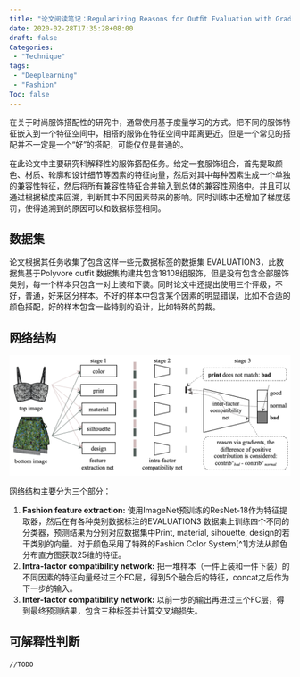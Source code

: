 ```yaml
---
title: "论文阅读笔记：Regularizing Reasons for Outﬁt Evaluation with Gradient Penalty"
date: 2020-02-28T17:35:28+08:00
draft: false
Categories:
 - "Technique"
tags:
 - "Deeplearning"
 - "Fashion"
Toc: false
---
```


在关于时尚服饰搭配性的研究中，通常使用基于度量学习的方式。把不同的服饰特征嵌入到一个特征空间中，相搭的服饰在特征空间中距离更近。但是一个常见的搭配并不一定是一个“好”的搭配，可能仅仅是普通的。

<!--more-->

在此论文中主要研究科解释性的服饰搭配任务。给定一套服饰组合，首先提取颜色、材质、轮廓和设计细节等因素的特征向量，然后对其中每种因素生成一个单独的兼容性特征，然后将所有兼容性特征合并输入到总体的兼容性网络中。并且可以通过根据梯度来回溯，判断其中不同因素带来的影响。同时训练中还增加了梯度惩罚，使得追溯到的原因可以和数据标签相同。

## 数据集

论文根据其任务收集了包含这样一些元数据标签的数据集 EVALUATION3，此数据集基于Polyvore outfit 数据集构建共包含18108组服饰，但是没有包含全部服饰类别，每一个样本只包含一对上装和下装。同时论文中还提出使用三个评级，不好，普通，好来区分样本。不好的样本中包含某个因素的明显错误，比如不合适的颜色搭配，好的样本包含一些特别的设计，比如特殊的剪裁。

## 网络结构

![image-20200228173955842](../../static/img/image-20200228173955842.png)

网络结构主要分为三个部分：

1. **Fashion feature extraction:** 使用ImageNet预训练的ResNet-18作为特征提取器，然后在有各种类别数据标注的EVALUATION3 数据集上训练四个不同的分类器，预测结果为分别对应数据集中Print, material, sihouette, design的若干类别的向量。对于颜色采用了特殊的Fashion Color System[^1]方法从颜色分布直方图获取25维的特征。
2. **Intra-factor compatibility network:** 把一堆样本（一件上装和一件下装）的不同因素的特征向量经过三个FC层，得到5个融合后的特征，concat之后作为下一步的输入。
3. **Inter-factor compatibility network:** 以前一步的输出再进过三个FC层，得到最终预测结果，包含三种标签并计算交叉墒损失。

## 可解释性判断

`//TODO`


